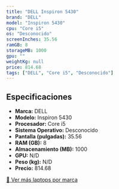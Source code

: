 ```yaml
---
title: "DELL Inspiron 5430"
brand: "DELL"
model: "Inspiron 5430"
cpu: "Core i5"
os: "Desconocido"
screenInches: 35.56
ramGB: 8
storageMB: 1000
gpu: ""
weightKg: null
price: 814.68
tags: ["DELL", "Core i5", "Desconocido"]
---
```

## Especificaciones

- **Marca:** DELL
- **Modelo:** Inspiron 5430
- **Procesador:** Core i5
- **Sistema Operativo:** Desconocido
- **Pantalla (pulgadas):** 35.56
- **RAM (GB):** 8
- **Almacenamiento (MB):** 1000
- **GPU:** N/D
- **Peso (kg):** N/D
- **Precio:** 814.68

[:rocket: Ver más laptops por marca](/brand/dell)
